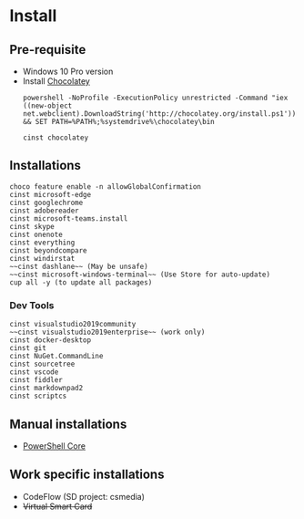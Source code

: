 # Install

## Pre-requisite

* Windows 10 Pro version
* Install [Chocolatey](https://chocolatey.org/install)
   ```
   powershell -NoProfile -ExecutionPolicy unrestricted -Command "iex ((new-object net.webclient).DownloadString('http://chocolatey.org/install.ps1'))" && SET PATH=%PATH%;%systemdrive%\chocolatey\bin
   
   cinst chocolatey
   ```

## Installations

```
choco feature enable -n allowGlobalConfirmation
cinst microsoft-edge
cinst googlechrome
cinst adobereader
cinst microsoft-teams.install
cinst skype
cinst onenote
cinst everything
cinst beyondcompare
cinst windirstat
~~cinst dashlane~~ (May be unsafe)
~~cinst microsoft-windows-terminal~~ (Use Store for auto-update)
cup all -y (to update all packages)
```

### Dev Tools

```
cinst visualstudio2019community
~~cinst visualstudio2019enterprise~~ (work only)
cinst docker-desktop
cinst git
cinst NuGet.CommandLine
cinst sourcetree
cinst vscode
cinst fiddler
cinst markdownpad2
cinst scriptcs
```

## Manual installations

* [PowerShell Core](https://github.com/PowerShell/PowerShell/releases)

## Work specific installations

* CodeFlow (SD project: csmedia)
* ~~Virtual Smart Card~~